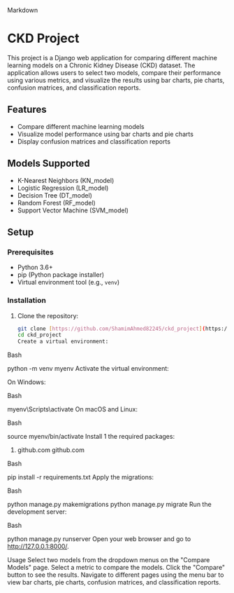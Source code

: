 Markdown

# CKD Project

This project is a Django web application for comparing different machine learning models on a Chronic Kidney Disease (CKD) dataset. The application allows users to select two models, compare their performance using various metrics, and visualize the results using bar charts, pie charts, confusion matrices, and classification reports.

## Features

- Compare different machine learning models
- Visualize model performance using bar charts and pie charts
- Display confusion matrices and classification reports

## Models Supported

- K-Nearest Neighbors (KN_model)
- Logistic Regression (LR_model)
- Decision Tree (DT_model)
- Random Forest (RF_model)
- Support Vector Machine (SVM_model)

## Setup

### Prerequisites

- Python 3.6+
- pip (Python package installer)
- Virtual environment tool (e.g., `venv`)

### Installation

1. Clone the repository:

   ```bash
   git clone [https://github.com/ShamimAhmed82245/ckd_project](https://github.com/ShamimAhmed82245/ckd_project)
   cd ckd_project
   Create a virtual environment:
   ```

Bash

python -m venv myenv
Activate the virtual environment:

On Windows:

Bash

myenv\Scripts\activate
On macOS and Linux:

Bash

source myenv/bin/activate
Install 1 the required packages:

1.  github.com
    github.com

Bash

pip install -r requirements.txt
Apply the migrations:

Bash

python manage.py makemigrations
python manage.py migrate
Run the development server:

Bash

python manage.py runserver
Open your web browser and go to http://127.0.0.1:8000/.

Usage
Select two models from the dropdown menus on the "Compare Models" page.
Select a metric to compare the models.
Click the "Compare" button to see the results.
Navigate to different pages using the menu bar to view bar charts, pie charts, confusion matrices, and classification reports.
